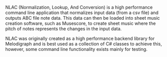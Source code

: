 NLAC (Normalization, Lookup, And Conversion) is a high performance command line application that normalizes input data (from a csv file) and outputs ABC file note data. This data can then be loaded into sheet music creation software, such as Musescore, to create sheet music where the pitch of notes represents the changes in the input data.  

NLAC was originally created as a high performance backend library for Melodigraph and is best used as a collection of C# classes to achieve this, however, some command line functionality exists mainly for testing. 
